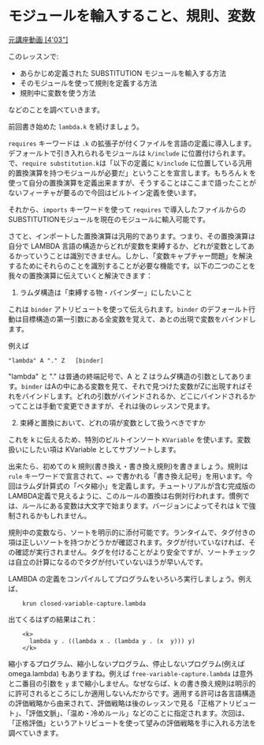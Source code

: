 # モジュールを輸入すること、規則、変数

[元講座動画 [4'03"]](http://youtu.be/NDXgYfHG6R4)

このレッスンで:

+ あらかじめ定義された SUBSTITUTION モジュールを輸入する方法
+ そのモジュールを使って規則を定義する方法
+ 規則中に変数を使う方法

などのことを調べていきます。

前回書き始めた `lambda.k` を続けましょう。

`requires` キーワードは `.k` の拡張子が付くファイルを言語の定義に導入します。デフォールトで引き入れられるモジュールは `k/include` に位置付けられます。で、`require substitution.k`は「以下の定義に `k/include` に位置している汎用的置換演算を持つモジュールが必要だ」ということを宣言します。もちろん k を使って自分の置換演算を定義出来ますが、そうすることはここまで語ったことがないフィーチャが要るので今回はビルトイン定義を使います。

それから、`imports` キーワードを使って `requires` で導入したファイルからのSUBSTITUTIONモジュールを現在のモジュールに輸入可能です。

さてと、インポートした置換演算は汎用的であります。つまり、その置換演算は自分で LAMBDA 言語の構造からどれが変数を束縛するか、どれが変数としてあるかっていうことは識別できません。しかし、「変数キャプチャー問題」を解決するためにそれらのことを識別することが必要な機能です。以下の二つのことを我々の置換演算に伝えていくと解決できます：

1. ラムダ構造は「束縛する物・バインダー」にしたいこと

これは `binder` アトリビュートを使って伝えられます。`binder` のデフォールト行動は目標構造の第一引数にある全変数を覚えて、あとの出現で変数をバインドします。 

例えば
```
"lambda" A "." Z   [binder]
```

"lambda" と "." は普通の終端記号で、A と Z はラムダ構造の引数としてあります。`binder` はAの中にある変数を見て、それで見つけた変数がZに出現すればそれをバインドします。どれの引数がバインドされるか、どこにバインドされるかってことは手動で変更できますが、それは後のレッスンで見ます。

2. 束縛と置換において、どれの項が変数として扱うべきですか

これを k に伝えるため、特別のビルトインソート `KVariable` を使います。変数扱いにしたい項は KVariable としてサブソートします。

出来たら、初めての k 規則(書き換え・書き換え規則)を書きましょう。規則は `rule` キーワードで宣言されて、`=>` で書かれる「書き換え記号」を用います。今回はラムダ計算式の「ベタ縮小」を定義します。チュートリアルが含む完成版のLAMBDA定義で見えるように、このルールの置換は右側対行われます。慣例では、ルールにある変数は大文字で始まります。バージョンによってそれは k で強制されるかもしれません。

規則中の変数なら、ソートを明示的に添付可能です。ランタイムで、タグ付きの項は正しいソートを持つかどうかが確認されます。タグが付いていなければ、その確認が実行されません。タグを付けることがより安全ですが、ソートチェックは自立の計算になるのでタグが付いていないほうが早いんです。

LAMBDA の定義をコンパイルしてプログラムをいろいろ実行しましょう。例えば、

```
    krun closed-variable-capture.lambda
```

出てくるはずの結果はこれ：

```
    <k>
      lambda y . ((lambda x . (lambda y . (x  y))) y)
    </k> 
```

縮小するプログラム、縮小しないプログラム、停止しないプログラム(例えば omega.lambda) もありますね。例えば `free-variable-capture.lambda` は意外と二番目の引数を `y` まで縮小しません。なぜならば、k の書き換え規則は明示的に許可されるところにしか適用しないんだからです。適用する許可は各言語構造の評価戦略から由来されて、評価戦略は後のレッスンで見る「正格アトリビュート」、「評価文脈」、「温め・冷めルール」などのことに指定されます。次回は、「正格評価」というアトリビュートを使って望みの評価戦略を手に入れる方法を調べていきます。
